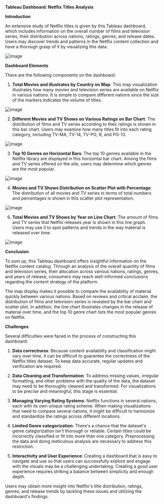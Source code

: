 **Tableau Dashboard: Netflix Titles Analysis**

**Introduction**

An extensive study of Netflix titles is given by this Tableau dashboard, which includes information on the overall number of films and television series, their distribution across nations, ratings, genres, and release dates. Users may discover trends and patterns in the Netflix content collection and have a thorough grasp of it by visualizing this data.

![image](https://github.com/ymulakala27/Netflix-Titles-Project/assets/128730384/72f1a512-6fdd-4574-bbeb-dc665531b12c)

**Dashboard Elements**

There are the following components on the dashboard:

1. **Total Movies and illustrates by Country on Map**: This map visualization illustrates how many movies and television series are available on Netflix in various nations. It is simple to compare different nations since the size of the markers indicates the volume of titles.
   
![image](https://github.com/ymulakala27/Netflix-Titles-Project/assets/128730384/4f034c0a-eaca-4d60-9c87-719faa81dbbe)

2. **Different Movies and TV Shows on Various Ratings on Bar Chart**: The distribution of films and TV series according to their ratings is shown in this bar chart. Users may examine how many titles fit into each rating category, including TV-MA, TV-14, TV-PG, R, and PG-13.

![image](https://github.com/ymulakala27/Netflix-Titles-Project/assets/128730384/5b8a83b5-78b3-4b1f-b779-11b96100f126)

3. **Top 10 Genres on Horizontal Bars**: The top 10 genres available in the Netflix library are displayed in this horizontal bar chart. Among the films and TV series offered on the site, users may determine which genres are the most popular.

![image](https://github.com/ymulakala27/Netflix-Titles-Project/assets/128730384/fca765a7-56c5-480c-8712-6a05529f2b5b)

4. **Movies and TV Shows Distribution on Scatter Plot with Percentage**: The distribution of all movies and TV series in terms of total numbers and percentages is shown in this scatter plot representation.
   
![image](https://github.com/ymulakala27/Netflix-Titles-Project/assets/128730384/7d672129-33ba-4b61-b823-3fdc90de82b4)

6. **Total Movies and TV Shows by Year on Line Chart**: The amount of films and TV series that Netflix releases year is shown in this line graph. Users may use it to spot patterns and trends in the way material is released over time.

![image](https://github.com/ymulakala27/Netflix-Titles-Project/assets/128730384/55b0848d-7f71-4bef-a7bd-8d11f31d111b)

**Conclusion**

To sum up, this Tableau dashboard offers insightful information on the Netflix content catalog. Through an analysis of the overall quantity of films and television series, their allocation across various nations, ratings, genres, and years of release, consumers may reach well-informed conclusions regarding the content strategy of the platform.

The map display makes it possible to compare the availability of material quickly between various nations. Based on reviews and critical acclaim, the distribution of films and television series is revealed by the bar chart and scatter plot. In addition, the line chart illustrates changes in the release of material over time, and the top 10 genre chart lists the most popular genres on Netflix.

**Challenges**

Several difficulties were faced in the process of constructing this dashboard:

1. **Data correctness**: Because content availability and classification might vary over time, it can be difficult to guarantee the correctness of the Netflix titles dataset. To keep data accurate, regular updates and verification are required.

2. **Data Cleaning and Transformation**: To address missing values, irregular formatting, and other problems with the quality of the data, the dataset may need to be thoroughly cleaned and transformed. For visualizations to be precise and meaningful, this stage is essential.

3. **Managing Varying Rating Systems**: Netflix functions in several nations, each with its own unique rating scheme. When making visualizations that need to compare several nations, it might be difficult to harmonize and standardize the ratings across different locations.

4. **Limited Genre categorization**: There's a chance that the dataset's genre categorization isn't thorough or reliable. Certain titles could be incorrectly classified or fit into more than one category. Preprocessing the data and doing meticulous analysis are necessary to address this restriction.

5. **Interactivity and User Experience**: Creating a dashboard that is easy to navigate and use so that users can successfully explore and engage with the visuals may be a challenging undertaking. Creating a good user experience requires striking a balance between simplicity and enough depth.

Users may obtain more insight into Netflix's title distribution, ratings, genres, and release trends by tackling these issues and utilizing the dashboard's findings.

